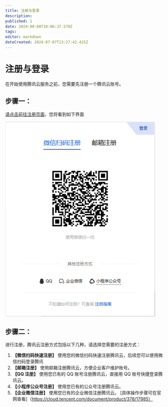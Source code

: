 ```yaml
---
title: 注册与登录
description: 
published: 1
date: 2024-08-08T10:06:37.578Z
tags: 
editor: markdown
dateCreated: 2024-07-07T13:27:42.415Z
---
```


# 注册与登录
在开始使用腾讯云服务之前，您需要先注册一个腾讯云账号。
## 步骤一：
[请点击前往注册页面](https://cloud.tencent.com/register?&s_url=https%3A%2F%2Fconsole.cloud.tencent.com%2F)，您将看到如下界面

![注册账号.png](/注册账号.png)
## 步骤二：
进行注册，腾讯云注册方式包括以下几种，请选择您需要的注册方式：
1. **【微信扫码快速注册】** 使用您的微信扫码快速注册腾讯云，后续您可以使用微信扫码登录腾讯
1. **【邮箱注册】** 使用邮箱注册腾讯云，方便企业客户维护账号。
1. **【QQ 注册】** 使用您已有的 QQ 账号注册腾讯云，直接用 QQ 账号快捷登录腾讯云。
1. **【小程序公众号注册】** 使用您已有的公众号注册腾讯云。
1. **【企业微信注册】** 使用您已有的企业微信注册腾讯云。
[具体操作步骤可在官网查看]（https://cloud.tencent.com/document/product/378/17985）